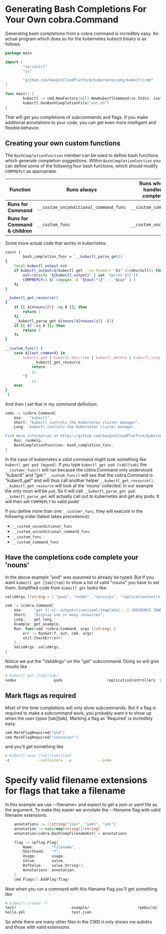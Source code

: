 # Generating Bash Completions For Your Own cobra.Command

Generating bash completions from a cobra command is incredibly easy. An actual program which does so for the kubernetes kubectl binary is as follows:

```go
package main

import (
        "io/ioutil"
        "os"

        "github.com/GoogleCloudPlatform/kubernetes/pkg/kubectl/cmd"
)

func main() {
        kubectl := cmd.NewFactory(nil).NewKubectlCommand(os.Stdin, ioutil.Discard, ioutil.Discard)
        kubectl.GenBashCompletionFile("out.sh")
}
```

That will get you completions of subcommands and flags. If you make additional annotations to your code, you can get even more intelligent and flexible behavior.

## Creating your own custom functions

The `BashCompletionFunction` member can be used to define bash functions which generate completion suggestions. Within `BashCompletionFunction` you can define some of the following four bash functions, which should modify `COMPREPLY` as appropriate.


| Function | Runs always | Runs when no earlier handler produced completion results |
| ------- | ----------- | -------------------------------------------------------- |
| **Runs for Command** | `__custom_unconditional_command_func` | `__custom_command_func` |
| **Runs for Command & children** | `__custom_func` | `__custom_unconditional_func` | 

Some more actual code that works in kubernetes:

```bash
const (
        bash_completion_func = `__kubectl_parse_get()
{
    local kubectl_output out
    if kubectl_output=$(kubectl get --no-headers "$1" 2>/dev/null); then
        out=($(echo "${kubectl_output}" | awk '{print $1}'))
        COMPREPLY=( $( compgen -W "${out[*]}" -- "$cur" ) )
    fi
}

__kubectl_get_resource()
{
    if [[ ${#nouns[@]} -eq 0 ]]; then
        return 1
    fi
    __kubectl_parse_get ${nouns[${#nouns[@]} -1]}
    if [[ $? -eq 0 ]]; then
        return 0
    fi
}

__custom_func() {
    case ${last_command} in
        kubectl_get | kubectl_describe | kubectl_delete | kubectl_stop)
            __kubectl_get_resource
            return
            ;;
        *)
            ;;
    esac
}
`)
```

And then I set that in my command definition:

```go
cmds := &cobra.Command{
	Use:   "kubectl",
	Short: "kubectl controls the Kubernetes cluster manager",
	Long: `kubectl controls the Kubernetes cluster manager.

Find more information at https://github.com/GoogleCloudPlatform/kubernetes.`,
	Run: runHelp,
	BashCompletionFunction: bash_completion_func,
}
```

In the case of kubernetes a valid command might look something like `kubectl get pod [mypod]`. If you type `kubectl get pod [tab][tab]` the `__customc_func()` will run because the cobra.Command only understood "kubectl" and "get." `__custom_func()` will see that the cobra.Command is "kubectl_get" and will thus call another helper `__kubectl_get_resource()`.  `__kubectl_get_resource` will look at the 'nouns' collected. In our example the only noun will be `pod`.  So it will call `__kubectl_parse_get pod`.  `__kubectl_parse_get` will actually call out to kubernetes and get any pods.  It will then set `COMPREPLY` to valid pods!

If you define more than one `__custom*_func`, they will execute in the following order (latest takes precedence):

* `__custom_unconditional_func`
* `__custom_unconditional_command_func`
* `__custom_func`
* `__custom_command_func`

## Have the completions code complete your 'nouns'

In the above example "pod" was assumed to already be typed. But if you want `kubectl get [tab][tab]` to show a list of valid "nouns" you have to set them. Simplified code from `kubectl get` looks like:

```go
validArgs []string = { "pods", "nodes", "services", "replicationControllers" }

cmd := &cobra.Command{
	Use:     "get [(-o|--output=)json|yaml|template|...] (RESOURCE [NAME] | RESOURCE/NAME ...)",
	Short:   "Display one or many resources",
	Long:    get_long,
	Example: get_example,
	Run: func(cmd *cobra.Command, args []string) {
		err := RunGet(f, out, cmd, args)
		util.CheckErr(err)
	},
	ValidArgs: validArgs,
}
```

Notice we put the "ValidArgs" on the "get" subcommand. Doing so will give results like

```bash
# kubectl get [tab][tab]
nodes                 pods                    replicationControllers  services
```

## Mark flags as required

Most of the time completions will only show subcommands. But if a flag is required to make a subcommand work, you probably want it to show up when the user types [tab][tab].  Marking a flag as 'Required' is incredibly easy.

```go
cmd.MarkFlagRequired("pod")
cmd.MarkFlagRequired("container")
```

and you'll get something like

```bash
# kubectl exec [tab][tab][tab]
-c            --container=  -p            --pod=  
```

# Specify valid filename extensions for flags that take a filename

In this example we use --filename= and expect to get a json or yaml file as the argument. To make this easier we annotate the --filename flag with valid filename extensions.

```go
	annotations := []string{"json", "yaml", "yml"}
	annotation := make(map[string][]string)
	annotation[cobra.BashCompFilenameExt] = annotations

	flag := &pflag.Flag{
		Name:        "filename",
		Shorthand:   "f",
		Usage:       usage,
		Value:       value,
		DefValue:    value.String(),
		Annotations: annotation,
	}
	cmd.Flags().AddFlag(flag)
```

Now when you run a command with this filename flag you'll get something like

```bash
# kubectl create -f 
test/                         example/                      rpmbuild/
hello.yml                     test.json
```

So while there are many other files in the CWD it only shows me subdirs and those with valid extensions.
